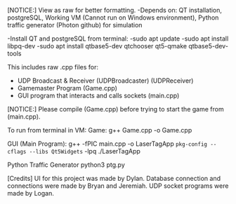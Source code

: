 [NOTICE:]
View as raw for better formatting.
-Depends on: QT installation, postgreSQL, Working VM (Cannot run on Windows environment), Python traffic generator (Photon github) for simulation

-Install QT and postgreSQL from terminal:
-sudo apt update
-sudo apt install libpq-dev
-sudo apt install qtbase5-dev qtchooser qt5-qmake qtbase5-dev-tools

This includes raw .cpp files for:
- UDP Broadcast & Receiver (UDPBroadcaster) (UDPReceiver)
- Gamemaster Program (Game.cpp)
- GUI program that interacts and calls sockets (main.cpp)

[NOTICE:] 
Please compile (Game.cpp) before trying to start the game from (main.cpp).

To run from terminal in VM:
Game:
  g++ Game.cpp -o Game.cpp

GUI (Main Program):
  g++ -fPIC main.cpp -o LaserTagApp `pkg-config --cflags --libs Qt5Widgets` -lpq
  ./LaserTagApp

Python Traffic Generator
  python3 ptg.py

[Credits]
UI for this project was made by Dylan.
Database connection and connections were made by Bryan and Jeremiah.
UDP socket programs were made by Logan.

